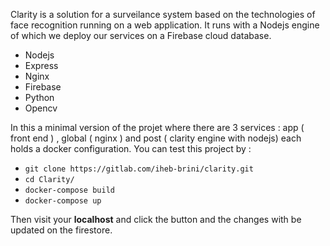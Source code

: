 Clarity is a solution for a surveilance system based on the technologies of face recognition running on a web application.
It runs with a Nodejs engine of which we deploy our services on a Firebase cloud database.
*  Nodejs
*  Express
*  Nginx
*  Firebase
*  Python
*  Opencv

In this a minimal version of the projet where there are 3 services : app ( front end ) , global ( nginx ) and post ( clarity engine with nodejs)
each holds a docker configuration.
You can test this project by :

*  `git clone https://gitlab.com/iheb-brini/clarity.git`
* `cd Clarity/` 
* `docker-compose build`
* `docker-compose up`

Then visit your **localhost** and click the button and the changes with be updated on the firestore.